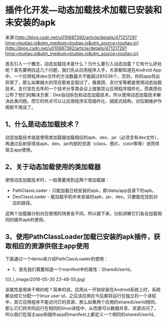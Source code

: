 # 插件化开发—动态加载技术加载已安装和未安装的apk

来源:[http://blog.csdn.net/u010687392/article/details/47121729?hmsr=toutiao.io&utm_medium=toutiao.io&utm_source=toutiao.io](http://blog.csdn.net/u010687392/article/details/47121729?hmsr=toutiao.io&utm_medium=toutiao.io&utm_source=toutiao.io)

首先引入一个概念，动态加载技术是什么？为什么要引入动态加载？它有什么好处呢？首先要明白这几个问题，我们先从应用程序入手，大家都知道在Android App中，一个应用程序dex文件的方法数最大不能超过65536个，否则，你的app将出异常了，那么如果越大的项目那肯定超过了，像美团、支付宝等都是使用动态加载技术，支付宝在去年的一个技术分享类会议上就推崇让应用程序插件化，而美团也公布了他们的解决方案：Dex自动拆包和动态加载技术。所以使用动态加载技术解决此类问题。而它的优点可以让应用程序实现插件化、插拔式结构，对后期维护作用那不用说了。

## 1、什么是动态加载技术？
动态加载技术就是使用类加载器加载相应的apk、dex、jar（必须含有dex文件），再通过反射获得该apk、dex、jar内部的资源（class、图片、color等等）进而供宿主app使用。

## 2、关于动态加载使用的类加载器
使用动态加载技术时，一般需要用到这两个类加载器：

* PathClassLoader - 只能加载已经安装的apk，即/data/app目录下的apk。
* DexClassLoader  - 能加载手机中未安装的apk、jar、dex，只要能在找到对应的路径。

这两个加载器分别对应使用的场景各不同，所以接下来，分别讲解它们各自加载相同的插件apk的使用。

## 3、使用PathClassLoader加载已安装的apk插件，获取相应的资源供宿主app使用
下面通过一个demo来介绍PathClassLoader的使用：

* 1、首先我们需要知道一个manifest中的属性：SharedUserId。

![](./_image/2016-05-30 23-48-55.jpg)

该属性是用来干嘛的呢？简单的说，应用从一开始安装在Android系统上时，系统都会给它分配一个*linux user id*，之后该应用在今后都将运行在独立的一个进程中，其它应用程序不能访问它的资源，那么如果两个应用的sharedUserId相同，那么它们将共同运行在相同的linux进程中，从而便可以数据共享、资源访问了。所以我们在宿主app和插件app的manifest上都定义一个相同的sharedUserId。

